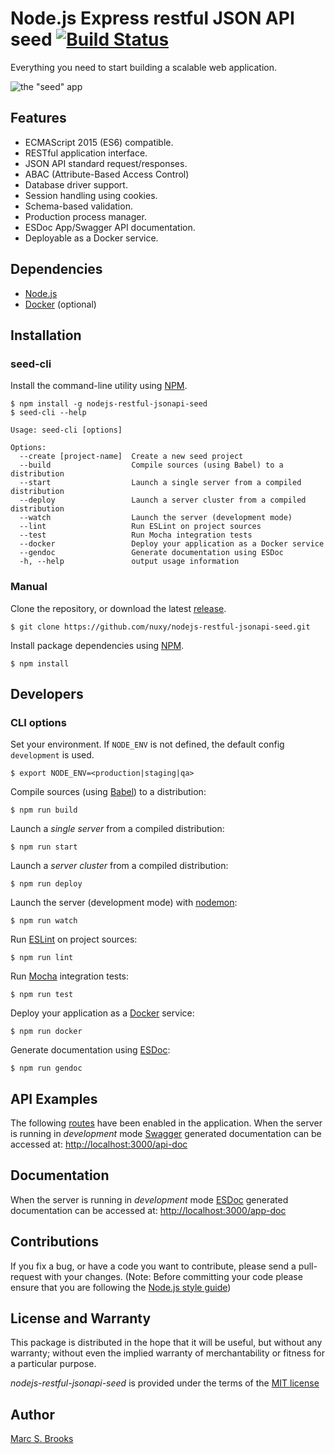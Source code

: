 # Node.js Express restful JSON API seed [![Build Status](https://travis-ci.org/nuxy/nodejs-restful-jsonapi-seed.svg?branch=master)](https://travis-ci.org/nuxy/nodejs-restful-jsonapi-seed)

Everything you need to start building a scalable web application.

![the "seed" app](https://raw.githubusercontent.com/nuxy/nodejs-restful-jsonapi-seed/master/package.png)

## Features

- ECMAScript 2015 (ES6) compatible.
- RESTful application interface.
- JSON API standard request/responses.
- ABAC (Attribute-Based Access Control)
- Database driver support.
- Session handling using cookies.
- Schema-based validation.
- Production process manager.
- ESDoc App/Swagger API documentation.
- Deployable as a Docker service.

## Dependencies

- [Node.js](https://nodejs.org)
- [Docker](https://docker.com) (optional)

## Installation

### seed-cli

Install the command-line utility using [NPM](https://npmjs.com).

    $ npm install -g nodejs-restful-jsonapi-seed
    $ seed-cli --help
    
    Usage: seed-cli [options]
    
    Options:
      --create [project-name]  Create a new seed project
      --build                  Compile sources (using Babel) to a distribution
      --start                  Launch a single server from a compiled distribution
      --deploy                 Launch a server cluster from a compiled distribution
      --watch                  Launch the server (development mode)
      --lint                   Run ESLint on project sources
      --test                   Run Mocha integration tests
      --docker                 Deploy your application as a Docker service
      --gendoc                 Generate documentation using ESDoc
      -h, --help               output usage information

### Manual

Clone the repository, or download the latest [release](https://github.com/nuxy/nodejs-restful-jsonapi-seed/releases).

    $ git clone https://github.com/nuxy/nodejs-restful-jsonapi-seed.git

Install package dependencies using [NPM](https://npmjs.com).

    $ npm install

## Developers

### CLI options

Set your environment. If `NODE_ENV` is not defined, the default config `development` is used.

    $ export NODE_ENV=<production|staging|qa>

Compile sources (using [Babel](https://babeljs.io)) to a distribution:

    $ npm run build

Launch a _single server_ from a compiled distribution:

    $ npm run start

Launch a _server cluster_ from a compiled distribution:

    $ npm run deploy

Launch the server (development mode) with [nodemon](https://nodemon.io):

    $ npm run watch

Run [ESLint](https://eslint.org/) on project sources:

    $ npm run lint

Run [Mocha](https://mochajs.org) integration tests:

    $ npm run test

Deploy your application as a [Docker](https://docker.com) service:

    $ npm run docker

Generate documentation using [ESDoc](https://esdoc.org):

    $ npm run gendoc

## API Examples

The following [routes](src/routes/examples) have been enabled in the application.  When the server is running in _development_ mode [Swagger](https://swagger.io) generated documentation can be accessed at: [http://localhost:3000/api-doc](http://localhost:3000/api-doc)

## Documentation

When the server is running in _development_ mode [ESDoc](https://esdoc.org) generated documentation can be accessed at: [http://localhost:3000/app-doc](http://localhost:3000/app-doc)

## Contributions

If you fix a bug, or have a code you want to contribute, please send a pull-request with your changes. (Note: Before committing your code please ensure that you are following the [Node.js style guide](https://github.com/felixge/node-style-guide))

## License and Warranty

This package is distributed in the hope that it will be useful, but without any warranty; without even the implied warranty of merchantability or fitness for a particular purpose.

_nodejs-restful-jsonapi-seed_ is provided under the terms of the [MIT license](http://www.opensource.org/licenses/mit-license.php)

## Author

[Marc S. Brooks](https://github.com/nuxy)
